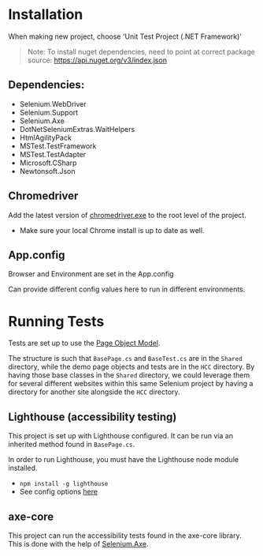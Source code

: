 ﻿# Installation
When making new project, choose 'Unit Test Project (.NET Framework)'

> Note: To install nuget dependencies, need to point at correct package source: https://api.nuget.org/v3/index.json

## Dependencies:
- Selenium.WebDriver
- Selenium.Support
- Selenium.Axe
- DotNetSeleniumExtras.WaitHelpers
- HtmlAgilityPack
- MSTest.TestFramework
- MSTest.TestAdapter
- Microsoft.CSharp
- Newtonsoft.Json

## Chromedriver
Add the latest version of [chromedriver.exe](https://chromedriver.chromium.org/downloads) to the root level of the project.
- Make sure your local Chrome install is up to date as well.

## App.config
Browser and Environment are set in the App.config

Can provide different config values here to run in different environments.

# Running Tests
Tests are set up to use the [Page Object Model](https://www.selenium.dev/documentation/guidelines/page_object_models/).

The structure is such that `BasePage.cs` and `BaseTest.cs` are in the `Shared` directory, while the demo page objects and tests are in the `HCC` directory. By having those base classes in the `Shared` directory, we could leverage them for several different websites within this same Selenium project by having a directory for another site alongside the `HCC` directory.

## Lighthouse (accessibility testing)
This project is set up with Lighthouse configured. It can be run via an inherited method found in `BasePage.cs`.

In order to run Lighthouse, you must have the Lighthouse node module installed.
- `npm install -g lighthouse`
- See config options [here](https://github.com/GoogleChrome/lighthouse#cli-options)

## axe-core
This project can run the accessibility tests found in the axe-core library. This is done with the help of [Selenium.Axe](https://github.com/TroyWalshProf/SeleniumAxeDotnet).